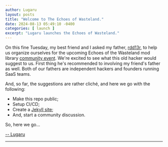 ```yaml
---
author: Lugaru
layout: posts
title: "Welcome to The Echoes of Wasteland."
date: 2024-08-13 05:49:10 -0400
categories: [ launch ]
excerpt: "Lugaru launches the Echoes of Wasteland."
---
```


On this fine Tuesday, my best friend and I asked my father, [rdd13r](https://github.com/rdd13r "R!dd13r"),
to help us
organize ourselves for the upcoming Echoes of the Wasteland mod
library [community event](https://github.com/Gotham-Village "Gotham Village").
We're excited to see what this old hacker would suggest to us.
First thing he's recommended to involving my friend's father as well.
Both of our fathers are independent hackers and founders running SaaS teams.

And, so far, the suggestions are rather cliché, and here we go with the following:

- Make this repo public;
- Setup CI/CD;
- Create a [Jekyll site](https://jekyllrb.com/docs/github-pages/ "Jekyll");
- And, start a community discussion.

So, here we go...

[-- Lugaru](https://github.com/CaptainLugaru "Captain Lugaru")

___
